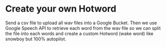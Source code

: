 # Create your own Hotword
Send a csv file to upload all wav files into a Google Bucket. Then we use Google Speech API to retrieve each word from the wav file so we can split the file into each words and create a custom Hotword (wake word) like snowboy but 100% autopilot.
